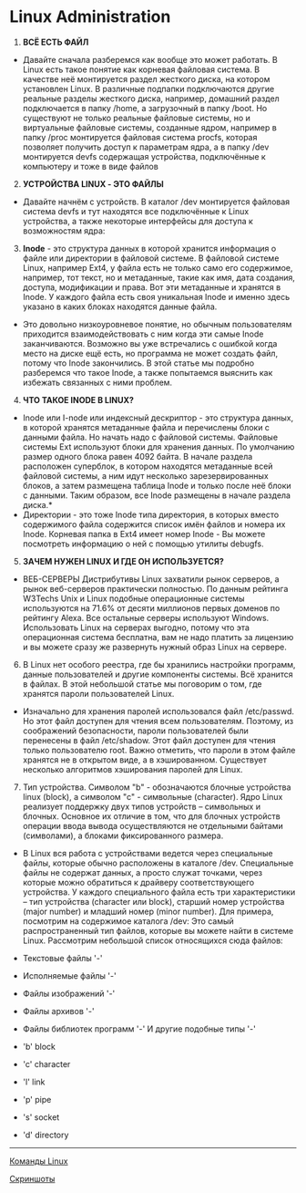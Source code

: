 # Linux Administration #


1. **ВСЁ ЕСТЬ ФАЙЛ**
* Давайте сначала разберемся как вообще это может работать. В Linux есть такое понятие как корневая файловая система. В качестве неё монтируется раздел жесткого диска, на котором установлен Linux. В различные подпапки подключаются другие реальные разделы жесткого диска, например, домашний раздел подключается в папку /home, а загрузочный в папку /boot. Но существуют не только реальные файловые системы, но и виртуальные файловые системы, созданные ядром, например в папку /proc монтируется файловая система procfs, которая позволяет получить доступ к параметрам ядра, а в папку /dev монтируется devfs содержащая устройства, подключённые к компьютеру и тоже в виде файлов
2. **УСТРОЙСТВА LINUX - ЭТО ФАЙЛЫ**
* Давайте начнём с устройств. В каталог /dev монтируется файловая система devfs и тут находятся все подключённые к Linux устройства, а также некоторые интерфейсы для доступа к возможностям ядра:
3. **Inode** - это структура данных в которой хранится информация о файле или директории в файловой системе. В файловой системе Linux, например Ext4, у файла есть не только само его содержимое, например, тот текст, но и метаданные, такие как имя, дата создания, доступа, модификации и права. Вот эти метаданные и хранятся в Inode. У каждого файла есть своя уникальная Inode и именно здесь указано в каких блоках находятся данные файла.
* Это довольно низкоуровневое понятие, но обычным пользователям приходится взаимодействовать с ним когда эти самые Inode заканчиваются. Возможно вы уже встречались с ошибкой когда место на диске ещё есть, но программа не может создать файл, потому что Inode закончились. В этой статье мы подробно разберемся что такое Inode, а также попытаемся выяснить как избежать связанных с ними проблем.
4. **ЧТО ТАКОЕ INODE В LINUX?**
* Inode или I-node или индексный дескриптор - это структура данных, в которой хранятся метаданные файла и перечислены блоки с данными файла. Но начать надо с файловой системы. Файловые системы Ext используют блоки для хранения данных. По умолчанию размер одного блока равен 4092 байта. В начале раздела расположен суперблок, в котором находятся метаданные всей файловой системы, а ним идут несколько зарезервированных блоков, а затем размещена таблица Inode и только после неё блоки с данными. Таким образом, все Inode размещены в начале раздела диска.* 
* Директории - это тоже Inode типа директория, в которых вместо содержимого файла содержится список имён файлов и номера их Inode. Корневая папка в Ext4 имеет номер Inode - Вы можете посмотреть информацию о ней с помощью утилиты debugfs. 

5. **ЗАЧЕМ НУЖЕН LINUX И ГДЕ ОН ИСПОЛЬЗУЕТСЯ?**
* ВЕБ-СЕРВЕРЫ
Дистрибутивы Linux захватили рынок серверов, а рынок веб-серверов практически полностью. По данным рейтинга W3Techs Unix и Linux подобные операционные системы используются на 71.6% от десяти миллионов первых доменов по рейтингу Alexa. Все остальные серверы используют Windows. Использовать Linux на серверах выгодно, потому что эта операционная система бесплатна, вам не надо платить за лицензию и вы можете сразу же развернуть нужный образ Linux на сервере.

6. В Linux нет особого реестра, где бы хранились настройки программ, данные пользователей и другие компоненты системы. Всё хранится в файлах. В этой небольшой статье мы поговорим о том, где хранятся пароли пользователей Linux.
* Изначально для хранения паролей использовался файл /etc/passwd. Но этот файл доступен для чтения всем пользователям. Поэтому, из соображений безопасности, пароли пользователей были перенесены в файл /etc/shadow. Этот файл доступен для чтения только пользователю root.
Важно отметить, что пароли в этом файле хранятся не в открытом виде, а в хэшированном. Существует несколько алгоритмов хэширования паролей для Linux.

7. Тип устройства.  Символом "b" - обозначаются блочные устройства linux (block), а символом "c" - символьные (character).
Ядро Linux реализует поддержку двух типов устройств – символьных и блочных. Основное их отличие в том, что для блочных устройств операции ввода вывода осуществляются не отдельными байтами (символами), а блоками фиксированного размера.

* В Linux вся работа с устройствами ведется через специальные файлы, которые обычно расположены в каталоге /dev. Специальные файлы не содержат данных, а просто служат точками, через которые можно обратиться к драйверу соответствующего устройства. У каждого специального файла есть три характеристики – тип устройства (character или block), старший номер устройства (major number) и младший номер (minor number). Для примера, посмотрим на содержимое каталога /dev:
Это самый распространенный тип файлов, которые вы можете найти в системе Linux. 
Рассмотрим небольшой список относящихся сюда файлов:

* Текстовые файлы '-'
* Исполняемые файлы '-'
* Файлы изображений '-'
* Файлы архивов '-'
* Файлы библиотек программ '-'
И другие подобные типы '-'
*  'b' block
*  'c' character
*  'l' link
*  'p' pipe
*  's' socket
*  'd' directory
***
[Команды Linux](https://losst.ru/commands)

[Скриншоты](/m5/task5.1/screenshots.pdf)






